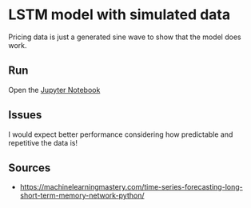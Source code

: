 # LSTM model with simulated data

Pricing data is just a generated sine wave to show that the model does work.

## Run

Open the [Jupyter Notebook](lstm-simulated.ipynb)

## Issues

I would expect better performance considering how predictable and repetitive the data is!

## Sources

- https://machinelearningmastery.com/time-series-forecasting-long-short-term-memory-network-python/
